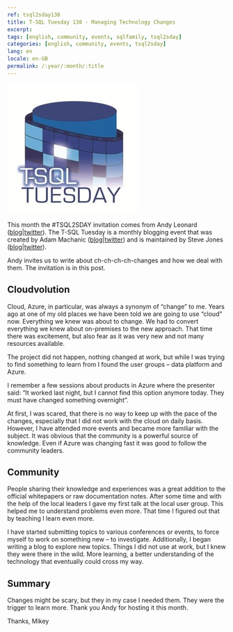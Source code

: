```yaml
---
ref: tsql2sday138
title: T-SQL Tuesday 138 - Managing Technology Changes
excerpt: 
tags: [english, community, events, sqlfamily, tsql2sday]
categories: [english, community, events, tsql2sday]
lang: en
locale: en-GB
permalink: /:year/:month/:title
---
```


[![T-SQL Tuesday Logo](/assets/images/t-sql-tuesday-logo.jpg)](https://andyleonard.blog/2021/05/t-sql-tuesday-138-managing-technology-changes/ "T-SQL Tuesday invitation")

This month the #TSQL2SDAY invitation comes from Andy Leonard ([blog](http://andyleonard.blog/)\|[twitter](https://twitter.com/AndyLeonard)). The T-SQL Tuesday is a monthly blogging event that was created by Adam Machanic ([blog](http://dataeducation.com/)\|[twitter](https://twitter.com/AdamMachanic)) and is maintained by Steve Jones ([blog](https://voiceofthedba.wordpress.com/)\|[twitter](https://twitter.com/way0utwest)).

Andy invites us to write about ch-ch-ch-ch-changes and how we deal with them. The invitation is in this post.

## Cloudvolution
Cloud, Azure, in particular, was always a synonym of “change” to me. Years ago at one of my old places we have been told we are going to use “cloud” now. Everything we knew was about to change. We had to convert everything we knew about on-premises to the new approach. That time there was excitement, but also fear as it was very new and not many resources available.

The project did not happen, nothing changed at work, but while I was trying to find something to learn from I found the user groups – data platform and Azure.

I remember a few sessions about products in Azure where the presenter said: “It worked last night, but I cannot find this option anymore today. They must have changed something overnight”.

At first, I was scared, that there is no way to keep up with the pace of the changes, especially that I did not work with the cloud on daily basis. However, I have attended more events and became more familiar with the subject. It was obvious that the community is a powerful source of knowledge. Even if Azure was changing fast it was good to follow the community leaders.

## Community
People sharing their knowledge and experiences was a great addition to the official whitepapers or raw documentation notes. After some time and with the help of the local leaders I gave my first talk at the local user group. This helped me to understand problems even more. That time I figured out that by teaching I learn even more.

I have started submitting topics to various conferences or events, to force myself to work on something new – to investigate. Additionally, I began writing a blog to explore new topics. Things I did not use at work, but I knew they were there in the wild. More learning, a better understanding of the technology that eventually could cross my way.

## Summary
Changes might be scary, but they in my case I needed them. They were the trigger to learn more. Thank you Andy for hosting it this month.

Thanks,
Mikey
